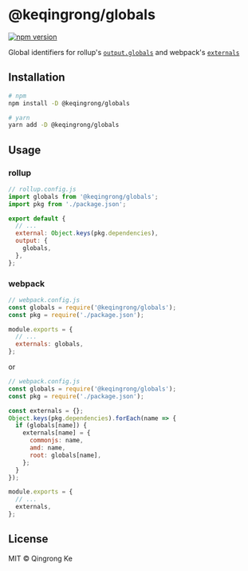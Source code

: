 # @keqingrong/globals

[![npm version](https://img.shields.io/npm/v/@keqingrong/globals.svg)](https://www.npmjs.com/package/@keqingrong/globals)

Global identifiers for rollup's [`output.globals`](https://rollupjs.org/guide/en/#outputglobals) and webpack's [`externals`](https://webpack.js.org/configuration/externals/)

## Installation

```sh
# npm
npm install -D @keqingrong/globals

# yarn
yarn add -D @keqingrong/globals
```

## Usage

### rollup

```js
// rollup.config.js
import globals from '@keqingrong/globals';
import pkg from './package.json';

export default {
  // ...
  external: Object.keys(pkg.dependencies),
  output: {
    globals,
  },
};
```

### webpack

```js
// webpack.config.js
const globals = require('@keqingrong/globals');
const pkg = require('./package.json');

module.exports = {
  // ...
  externals: globals,
};
```

or

```js
// webpack.config.js
const globals = require('@keqingrong/globals');
const pkg = require('./package.json');

const externals = {};
Object.keys(pkg.dependencies).forEach(name => {
  if (globals[name]) {
    externals[name] = {
      commonjs: name,
      amd: name,
      root: globals[name],
    };
  }
});

module.exports = {
  // ...
  externals,
};
```

## License

MIT © Qingrong Ke
